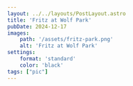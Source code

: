 ```yaml
---
layout: ../../layouts/PostLayout.astro
title: 'Fritz at Wolf Park'
pubDate: 2024-12-17
images:
    path: '/assets/fritz-park.png'
    alt: 'Fritz at Wolf Park'
settings:
    format: 'standard'
    color: 'black'
tags: ["pic"]
---
```

